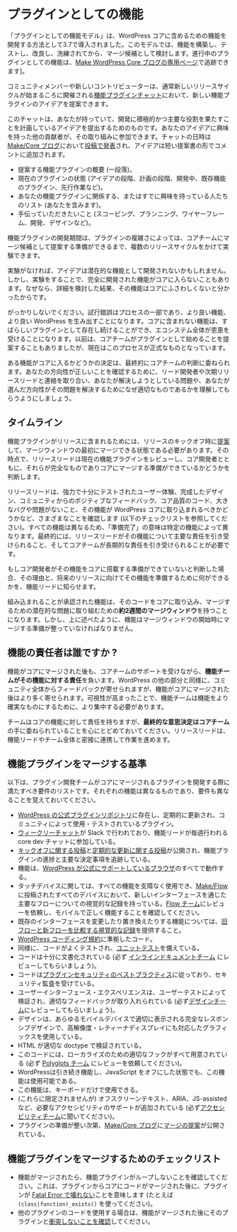 <!--
# Features as Plugins
-->

# プラグインとしての機能

<!--
The Features as Plugins model was introduced in 3.7 as the way for features to be developed for inclusion in WordPress core. This model allows a feature to be built, tested, refined, and polished before it is considered as a merge candidate. Features as plugins in progress can be tracked [on a dedicated page of the Make WordPress Core blog](https://make.wordpress.org/core/features/).
-->

「プラグインとしての機能モデル」は、WordPress コアに含めるための機能を開発する方法として3.7で導入されました。このモデルでは、機能を構築し、テストし、改良し、洗練されてから、マージ候補として検討します。進行中のプラグインとしての機能は、[Make WordPress Core ブログの専用ページ](https://make.wordpress.org/core/features/)で追跡できます]。

<!--
A community member or new contributor, such as yourself, can propose an idea for a new feature plugin during the [Feature Plugin Chat](https://make.wordpress.org/core/2015/07/10/feature-plugin-chat-on-july-14/), usually held around the time a new release cycle starts.
-->

コミュニティメンバーや新しいコントリビューターは、通常新しいリリースサイクルが始まるころに開催される[機能プラグインチャット](https://make.wordpress.org/core/2015/07/10/feature-plugin-chat-on-july-14/)において、新しい機能プラグインのアイデアを提案できます。

<!--
The chat is for putting forward an idea you have, and plan on taking an active and primary role in developing. Other contributors who are interested in your idea can join the effort. The date and time of the chat are [announced in a post](https://make.wordpress.org/core/2015/07/10/feature-plugin-chat-on-july-14/) on the [Make/Core blog](https://make.wordpress.org/core/), and ideas are added in the comments in the form of a short proposal:
-->

このチャットは、あなたが持っていて、開発に積極的かつ主要な役割を果たすことを計画しているアイデアを提出するためのものです。あなたのアイデアに興味を持った他の貢献者が、その取り組みに参加できます。チャットの日時は [Make/Core ブログ](https://make.wordpress.org/core/)において[投稿で発表](https://make.wordpress.org/core/2015/07/10/feature-plugin-chat-on-july-14/)され、アイデアは短い提案書の形でコメントに追加されます。

<!--
*   A brief (one paragraph) overview of your feature plugin proposal.
*   Current plugin status (idea stage, planning stage, under development, existing feature plugin, prior work, etc).
*   A list of those involved or already interested in your feature plugin (including you).
*   What you would like help with (scoping, planning, wireframing, development, design, etc).
-->

*   提案する機能プラグインの概要 (一段落)。
*   現在のプラグインの状態 (アイデアの段階、計画の段階、開発中、既存機能のプラグイン、先行作業など)。
*   あなたの機能プラグインに関係する、またはすでに興味を持っている人たちのリスト (あなたを含みます)。
*   手伝っていただきたいこと (スコーピング、プランニング、ワイヤーフレーム、開発、デザインなど)。

<!--
The feature plugin development period allows for experimentation and, depending on the complexity of the plugin, may take multiple release cycles to complete before being ready to present to the Core team as a merge candidate.
-->

機能プラグインの開発期間は、プラグインの複雑さによっては、コアチームにマージ候補として提案する準備ができるまで、複数のリリースサイクルをかけて実験できます。

<!--
Without experimentation, some ideas might not otherwise be developed into potential features. But experimentation can also lead to a fully-scoped or even fully-developed feature that never makes it into core because, after hashing out the details, it’s realized the feature isn’t something that belongs in core.
-->

実験がなければ、アイデアは潜在的な機能として開発されないかもしれません。しかし、実験をすることで、完全に開発された機能がコアに入らないこともあります。なぜなら、詳細を検討した結果、その機能はコアにふさわしくないと分かったからです。

<!--
Don’t let that discourage you – trial and error is part of the process, and will result in better features, and a better WordPress. Features that don’t get included in core can continue to live on as awesome plugins, and the whole ecosystem benefits. In the past, the Core team would have suggested that a feature start as a plugin anyway; this process is now formalized.
-->

がっかりしないでください。試行錯誤はプロセスの一部であり、より良い機能、より良い WordPress を生み出すことになります。コアに含まれない機能は、すばらしいプラグインとして存在し続けることができ、エコシステム全体が恩恵を受けることになります。以前は、コアチームがプラグインとして始めることを提案することもありましたが、現在はこのプロセスが正式なものとなっています。

<!--
Ultimately, the decision on whether a feature makes it into core rests in the hands of the Core team. To ensure you’re on the right track, keep in contact with the lead developers and the upcoming release lead to ensure they understand what problem you’re trying to solve, and why the direction you chose is the appropriate one to solve that problem.
-->

ある機能がコアに入るかどうかの決定は、最終的にコアチームの判断に委ねられます。あなたの方向性が正しいことを確認するために、リード開発者や次期リリースリードと連絡を取り合い、あなたが解決しようとしている問題や、あなたが選んだ方向性がその問題を解決するためになぜ適切なものであるかを理解してもらうようにしましょう。

<!--
## Timeline
-->

## タイムライン

<!--
For feature plugins to be included in a release, they must be [proposed](https://make.wordpress.org/core/tag/proposal+feature-plugins/) during the kickoff of a release and be ready to merge at the beginning of the merge window. At that point, the release lead will review current feature plugins, and along with core developers, determine if they’re fully baked and ready for merging into core.
-->

機能プラグインがリリースに含まれるためには、リリースのキックオフ時に[提案](https://make.wordpress.org/core/tag/proposal+feature-plugins/)して、マージウィンドウの最初にマージできる状態である必要があります。その時点で、リリースリードは現在の機能プラグインをレビューし、コア開発者とともに、それらが完全なものでありコアにマージする準備ができているかどうかを判断します。

<!--
The release lead will look for a number of things (see the checklist below), including a strong and well-tested user experience, fully-baked design, positive feedback from the community, core-quality code, no major bugs or issues, and a belief that the feature belongs in WordPress core. Every feature is different, so “ready” will mean different things depending on the specific feature. Ultimately, a release lead must feel comfortable taking on primary responsibility for a feature, and the Core team must be comfortable taking on responsibility for the long term.
-->

リリースリードは、強力で十分にテストされたユーザー体験、完成したデザイン、コミュニティからのポジティブなフィードバック、コア品質のコード、大きなバグや問題がないこと、その機能が WordPress コアに取り込まれるべきかどうかなど、さまざまなことを確認します (以下のチェックリストを参照してください)。すべての機能は異なるため、「準備完了」の意味は特定の機能によって異なります。最終的には、リリースリードがその機能について主要な責任を引き受けられること、そしてコアチームが長期的な責任を引き受けられることが必要です。


<!--
If the core developers decide a feature isn’t ready for core, they’ll let the feature lead know why, and what can be done to prepare the feature for a future release.
-->

もしコア開発者がその機能をコアに搭載する準備ができていないと判断した場合、その理由と、将来のリリースに向けてその機能を準備するために何ができるかを、機能リードに知らせます。

<!--
Features that have been approved for inclusion will have a **merge window of about two weeks** to get their code into core and wrestle with any latent issues getting it merged. However, as stated above, features must be ready for merging at the start of the merge window.
-->

組み込まれることが承認された機能は、そのコードをコアに取り込み、マージするための潜在的な問題に取り組むための**約2週間のマージウィンドウ**を持つことになります。しかし、上に述べたように、機能はマージウィンドウの開始時にマージする準備が整っていなければなりません。

<!--
## Who is responsible for features?
-->

## 機能の責任者は誰ですか ?

<!--
After a feature gets merged into core, the **feature team remains responsible** for the feature, with added support from the Core team. As with any part of WordPress, feedback will come in from the entire community, more so after a feature is merged into core. The increased visibility requires the feature team to be more focused to ensure the feature ships.
-->

機能がコアにマージされた後も、コアチームのサポートを受けながら、**機能チームがその機能に対する責任**を負います。WordPress の他の部分と同様に、コミュニティ全体からフィードバックが寄せられますが、機能がコアにマージされた後はより多く寄せられます。可視性が高まったことで、機能チームは機能をより確実なものにするために、より集中する必要があります。

<!--
Keep in mind that while the team remains responsible for the feature in core, **ultimate decision-making rests in the hands of the Core team**, as with any part of core. The release lead will work closely with the feature lead and entire team.
-->

チームはコアの機能に対して責任を持ちますが、**最終的な意思決定はコアチーム**の手に委ねられていることを心にとどめておいてください。リリースリードは、機能リードやチーム全体と密接に連携して作業を進めます。

<!--
## Feature Plugin Merge Criteria
-->

## 機能プラグインをマージする基準

<!--
Below is a list of some of the requirements a feature plugin team should meet when developing a plugin to be merged into core. Keep in mind each feature is different and requirements will vary.
-->

以下は、プラグイン開発チームがコアにマージされるプラグインを開発する際に満たすべき要件のリストです。それぞれの機能は異なるものであり、要件も異なることを覚えておいてください。

<!--
*   A plugin exists in the [official WordPress plugin repository](https://wordpress.org/plugins/), is updated regularly, and is used/tested by the community.
*   [Weekly chats](https://make.wordpress.org/core/tag/feature-plugins+chats/) are taking place on Slack, and the feature lead is attending the weekly core dev chat.
*   A [kickoff post](https://make.wordpress.org/core/tag/feature-plugins+kickoff/) and [regular update posts](https://make.wordpress.org/core/tag/feature-plugins+updates/) are published publicly, tracking the progress and major decisions of the feature plugin.
*   The feature works in all of the [browsers that WordPress officially supports](http://browsehappy.com/).
*   Touch devices can use the entire feature with no hindrance, with visual records for major flows through all new interfaces on all devices posted on [Make/Flow](https://make.wordpress.org/flow/). Make sure it functions properly on mobile by asking the [Flow team](https://make.wordpress.org/flow/) to review it.
*   [Visual records comparing old flow with new flow](https://make.wordpress.org/flow/tag/visual-comparison,flow-comparison/) are provided for any feature that changes or replaces existing interfaces.
*   The code conforms to the [WordPress coding standards](https://make.wordpress.org/core/handbook/coding-standards/).
*   Similarly, the code is well-tested, and has [unit tests](https://make.wordpress.org/core/handbook/automated-testing/).
*   The code is well-documented. (Be sure to ask the [Inline Docs team](https://make.wordpress.org/docs/handbook/core/inline-docs/) to review it.)
*   The code follows the [plugin security best practices](https://developer.wordpress.org/plugins/security/), and has undergone a security audit.
*   The user interface/experience has been tested through user testing, and appropriate feedback was incorporated. (Be sure and ask the [Design team](https://make.wordpress.org/design/) to review it.)
*   The design is fully responsive, displaying properly on any mobile device, and using graphics that are ready for hi-dpi/retina displays.
*   HTML validates to the proper doctype.
*   The code has all of the proper hooks in place for localization. (Be sure to ask the [Polyglots team](https://make.wordpress.org/polyglots/) to review it.)
*   WordPress continues to function, and the feature is still usable, with JavaScript turned off.
*   The feature can be used with just a keyboard.
*   Any required accessibility support has been added, including (but not limited to) off-screen text, ARIA, and JS\-assisted. (Be sure to ask the [Accessibility team](https://make.wordpress.org/accessibility/) to review it.)
*   A [merge proposal](https://make.wordpress.org/core/tag/feature-plugins+merge+proposal/) has been published on the [Make/Core blog](https://make.wordpress.org/core/) once the plugin is ready.
-->

*   [WordPress の公式プラグインリポジトリ](https://wordpress.org/plugins/)に存在し、定期的に更新され、コミュニティによって使用・テストされているプラグイン。
*   [ウィークリーチャット](https://make.wordpress.org/core/tag/feature-plugins+chats/)が Slack で行われており、機能リードが毎週行われる core dev チャットに参加している。
*   [キックオフに関する投稿](https://make.wordpress.org/core/tag/feature-plugins+kickoff/)と[定期的な更新に関する投稿](https://make.wordpress.org/core/tag/feature-plugins+updates/)が公開され、機能プラグインの進捗と主要な決定事項を追跡している。
*   機能は、[WordPress が公式にサポートしているブラウザ](http://browsehappy.com/)のすべてで動作する。
*   タッチデバイスに関しては、すべての機能を支障なく使用でき、[Make/Flow](https://make.wordpress.org/flow/) に投稿されたすべてのデバイスにおいて、新しいインターフェースを通じた主要なフローについての視覚的な記録を持っている。[Flow チーム](https://make.wordpress.org/flow/)にレビューを依頼し、モバイルで正しく機能することを確認してください。
*   既存のインターフェースを変更したり置き換えたりする機能については、[旧フローと新フローを比較する視覚的な記録](https://make.wordpress.org/flow/tag/visual-comparison,flow-comparison/)を提供すること。
*   [WordPress コーディング規約](https://make.wordpress.org/core/handbook/coding-standards/)に準拠したコード。
*   同様に、コードがよくテストされ、[ユニットテスト](https://make.wordpress.org/core/handbook/automated-testing/)を備えている。
*   コードは十分に文書化されている (必ず [インラインドキュメントチーム](https://make.wordpress.org/docs/handbook/core/inline-docs/) にレビューしてもらいましょう)。
*   コードは[プラグインセキュリティのベストプラクティス](https://developer.wordpress.org/plugins/security/)に従っており、セキュリティ監査を受けている。
*   ユーザーインターフェース・エクスペリエンスは、ユーザーテストによって検証され、適切なフィードバックが取り入れられている (必ず[デザインチーム](https://make.wordpress.org/design/)にレビューしてもらいましょう)。
*   デザインは、あらゆるモバイルデバイスで適切に表示される完全なレスポンシブデザインで、高解像度・レティーナディスプレイにも対応したグラフィックスを使用している。
*   HTML が適切な doctype で検証されている。
*   このコードには、ローカライズのための適切なフックがすべて用意されている (必ず [Polyglots チーム](https://make.wordpress.org/polyglots/) にレビューを依頼してください)。
*   WordPressは引き続き機能し、JavaScript をオフにした状態でも、この機能は使用可能である。
*   この機能は、キーボードだけで使用できる。
*   (これらに限定されませんが) オフスクリーンテキスト、ARIA、JS-assisted など、必要なアクセシビリティのサポートが追加されている (必ず[アクセシビリティチーム](https://make.wordpress.org/accessibility/)に聞いてください)。
*   プラグインの準備が整い次第、[Make/Core ブログ](https://make.wordpress.org/core/)に[マージの提案](https://make.wordpress.org/core/)が公開されている。

<!--
## Feature Plugin Merge Checklist
-->

## 機能プラグインをマージするためのチェックリスト

<!--
*   Make sure the feature plugin noops once the feature is merged. This means the plugin won’t [break with a Fatal Error](https://wordpress.slack.com/archives/core-restapi/p1445528753000394) after code is merged from the plugin to core. (Use `(class|function)_exists()` for example.)
*   If code from another plugin is used, [make sure there are no clashes](https://github.com/Automattic/jetpack/issues/3447) with that plugin once the feature merges.
-->

*   機能がマージされたら、機能プラグインがループしないことを確認してください。これは、プラグインからコアにコードがマージされた後に、プラグインが [Fatal Error で壊れない](https://wordpress.slack.com/archives/core-restapi/p1445528753000394)ことを意味します (たとえば `(class|function)_exists()` を使ってください)。
*   他のプラグインのコードを使用する場合は、機能がマージされた後にそのプラグインと[衝突しないことを確認](https://github.com/Automattic/jetpack/issues/3447)してください。
